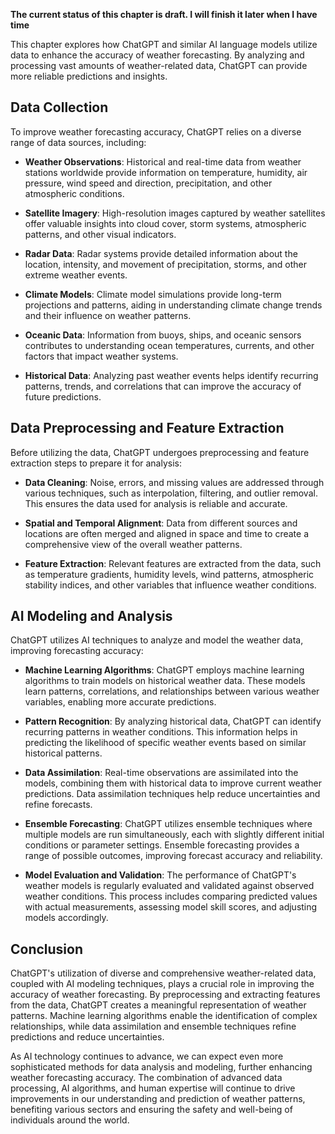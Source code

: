 **The current status of this chapter is draft. I will finish it later when I have time**

This chapter explores how ChatGPT and similar AI language models utilize data to enhance the accuracy of weather forecasting. By analyzing and processing vast amounts of weather-related data, ChatGPT can provide more reliable predictions and insights.

Data Collection
---------------

To improve weather forecasting accuracy, ChatGPT relies on a diverse range of data sources, including:

* **Weather Observations**: Historical and real-time data from weather stations worldwide provide information on temperature, humidity, air pressure, wind speed and direction, precipitation, and other atmospheric conditions.

* **Satellite Imagery**: High-resolution images captured by weather satellites offer valuable insights into cloud cover, storm systems, atmospheric patterns, and other visual indicators.

* **Radar Data**: Radar systems provide detailed information about the location, intensity, and movement of precipitation, storms, and other extreme weather events.

* **Climate Models**: Climate model simulations provide long-term projections and patterns, aiding in understanding climate change trends and their influence on weather patterns.

* **Oceanic Data**: Information from buoys, ships, and oceanic sensors contributes to understanding ocean temperatures, currents, and other factors that impact weather systems.

* **Historical Data**: Analyzing past weather events helps identify recurring patterns, trends, and correlations that can improve the accuracy of future predictions.

Data Preprocessing and Feature Extraction
-----------------------------------------

Before utilizing the data, ChatGPT undergoes preprocessing and feature extraction steps to prepare it for analysis:

* **Data Cleaning**: Noise, errors, and missing values are addressed through various techniques, such as interpolation, filtering, and outlier removal. This ensures the data used for analysis is reliable and accurate.

* **Spatial and Temporal Alignment**: Data from different sources and locations are often merged and aligned in space and time to create a comprehensive view of the overall weather patterns.

* **Feature Extraction**: Relevant features are extracted from the data, such as temperature gradients, humidity levels, wind patterns, atmospheric stability indices, and other variables that influence weather conditions.

AI Modeling and Analysis
------------------------

ChatGPT utilizes AI techniques to analyze and model the weather data, improving forecasting accuracy:

* **Machine Learning Algorithms**: ChatGPT employs machine learning algorithms to train models on historical weather data. These models learn patterns, correlations, and relationships between various weather variables, enabling more accurate predictions.

* **Pattern Recognition**: By analyzing historical data, ChatGPT can identify recurring patterns in weather conditions. This information helps in predicting the likelihood of specific weather events based on similar historical patterns.

* **Data Assimilation**: Real-time observations are assimilated into the models, combining them with historical data to improve current weather predictions. Data assimilation techniques help reduce uncertainties and refine forecasts.

* **Ensemble Forecasting**: ChatGPT utilizes ensemble techniques where multiple models are run simultaneously, each with slightly different initial conditions or parameter settings. Ensemble forecasting provides a range of possible outcomes, improving forecast accuracy and reliability.

* **Model Evaluation and Validation**: The performance of ChatGPT's weather models is regularly evaluated and validated against observed weather conditions. This process includes comparing predicted values with actual measurements, assessing model skill scores, and adjusting models accordingly.

Conclusion
----------

ChatGPT's utilization of diverse and comprehensive weather-related data, coupled with AI modeling techniques, plays a crucial role in improving the accuracy of weather forecasting. By preprocessing and extracting features from the data, ChatGPT creates a meaningful representation of weather patterns. Machine learning algorithms enable the identification of complex relationships, while data assimilation and ensemble techniques refine predictions and reduce uncertainties.

As AI technology continues to advance, we can expect even more sophisticated methods for data analysis and modeling, further enhancing weather forecasting accuracy. The combination of advanced data processing, AI algorithms, and human expertise will continue to drive improvements in our understanding and prediction of weather patterns, benefiting various sectors and ensuring the safety and well-being of individuals around the world.
